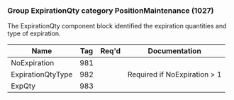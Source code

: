 ### Group ExpirationQty category PositionMaintenance (1027)

The ExpirationQty component block identified the expiration quantities and type of expiration.

| Name              | Tag | Req'd | Documentation                |
|-------------------|-----|----------|------------------------------|
| NoExpiration      | 981 |       |                              |
| ExpirationQtyType | 982 |       | Required if NoExpiration > 1 |
| ExpQty            | 983 |       |                              |

